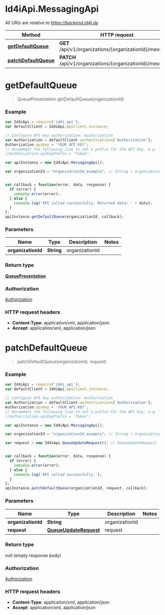 # Id4iApi.MessagingApi

All URIs are relative to *https://backend.id4i.de*

Method | HTTP request | Description
------------- | ------------- | -------------
[**getDefaultQueue**](MessagingApi.md#getDefaultQueue) | **GET** /api/v1/organizations/{organizationId}/messaging | 
[**patchDefaultQueue**](MessagingApi.md#patchDefaultQueue) | **PATCH** /api/v1/organizations/{organizationId}/messaging | 


<a name="getDefaultQueue"></a>
# **getDefaultQueue**
> QueuePresentation getDefaultQueue(organizationId)



### Example
```javascript
var Id4iApi = require('id4i_api');
var defaultClient = Id4iApi.ApiClient.instance;

// Configure API key authorization: Authorization
var Authorization = defaultClient.authentications['Authorization'];
Authorization.apiKey = 'YOUR API KEY';
// Uncomment the following line to set a prefix for the API key, e.g. "Token" (defaults to null)
//Authorization.apiKeyPrefix = 'Token';

var apiInstance = new Id4iApi.MessagingApi();

var organizationId = "organizationId_example"; // String | organizationId


var callback = function(error, data, response) {
  if (error) {
    console.error(error);
  } else {
    console.log('API called successfully. Returned data: ' + data);
  }
};
apiInstance.getDefaultQueue(organizationId, callback);
```

### Parameters

Name | Type | Description  | Notes
------------- | ------------- | ------------- | -------------
 **organizationId** | **String**| organizationId | 

### Return type

[**QueuePresentation**](QueuePresentation.md)

### Authorization

[Authorization](../README.md#Authorization)

### HTTP request headers

 - **Content-Type**: application/xml, application/json
 - **Accept**: application/xml, application/json

<a name="patchDefaultQueue"></a>
# **patchDefaultQueue**
> patchDefaultQueue(organizationId, request)



### Example
```javascript
var Id4iApi = require('id4i_api');
var defaultClient = Id4iApi.ApiClient.instance;

// Configure API key authorization: Authorization
var Authorization = defaultClient.authentications['Authorization'];
Authorization.apiKey = 'YOUR API KEY';
// Uncomment the following line to set a prefix for the API key, e.g. "Token" (defaults to null)
//Authorization.apiKeyPrefix = 'Token';

var apiInstance = new Id4iApi.MessagingApi();

var organizationId = "organizationId_example"; // String | organizationId

var request = new Id4iApi.QueueUpdateRequest(); // QueueUpdateRequest | request


var callback = function(error, data, response) {
  if (error) {
    console.error(error);
  } else {
    console.log('API called successfully.');
  }
};
apiInstance.patchDefaultQueue(organizationId, request, callback);
```

### Parameters

Name | Type | Description  | Notes
------------- | ------------- | ------------- | -------------
 **organizationId** | **String**| organizationId | 
 **request** | [**QueueUpdateRequest**](QueueUpdateRequest.md)| request | 

### Return type

null (empty response body)

### Authorization

[Authorization](../README.md#Authorization)

### HTTP request headers

 - **Content-Type**: application/xml, application/json
 - **Accept**: application/xml, application/json

